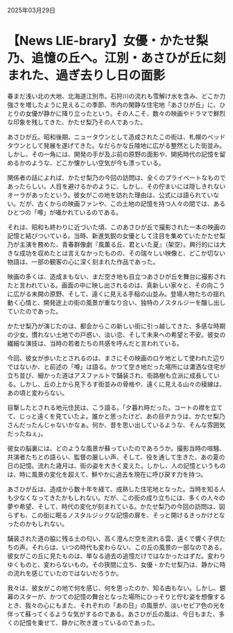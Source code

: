 2025年03月29日

# 【News LIE-brary】女優・かたせ梨乃、追憶の丘へ。江別・あさひが丘に刻まれた、過ぎ去りし日の面影

春まだ浅い北の大地、北海道江別市。石狩川の流れも雪解け水を含み、どこか力強さを増したように見えるこの季節、市内の閑静な住宅地「あさひが丘」に、ひとりの女優が静かに降り立ったという。その人こそ、数々の映画やドラマで鮮烈な印象を残してきた、かたせ梨乃その人であった。

あさひが丘。昭和後期、ニュータウンとして造成されたこの街は、札幌のベッドタウンとして発展を遂げてきた。なだらかな丘陵地に広がる整然とした街並み。しかし、その一角には、開発の手が及ぶ前の原野の面影や、開拓時代の記憶を留めるかのような、どこか懐かしい空気が今も漂っている。

関係者の話によれば、かたせ梨乃の今回の訪問は、全くのプライベートなものであったらしい。人目を避けるかのように、しかし、その佇まいには隠しきれないオーラがあったという。彼女がこの地を訪れた理由は、公式には語られていない。だが、古くからの映画ファンや、この土地の記憶を持つ人々の間では、あるひとつの「噂」が囁かれているのである。

それは、昭和も終わりに近づいた頃、このあさひが丘で撮影された一本の映画の記憶と結びついている。当時、新進気鋭の女優として注目を集めていたかたせ梨乃が主演を務めた、青春群像劇『風薫る丘、君といた夏』（架空）。興行的には大きな成功を収めたとは言えなかったものの、その瑞々しい映像と、どこか切ない物語は、一部の観客の心に深く刻まれた作品であった。

映画の多くは、造成まもない、まだ空き地も目立つあさひが丘を舞台に撮影されたと言われている。画面の中に映し出されるのは、真新しい家々と、その向こうに広がる未開の原野、そして、遠くに見える手稲の山並み。登場人物たちの揺れ動く心情と、開発途上の街の風景が重なり合い、独特のノスタルジーを醸し出していたのであった。

かたせ梨乃が演じたのは、都会からこの新しい街に引っ越してきた、多感な時期の少女。慣れない土地での戸惑い、淡い恋、そして未来への希望と不安。彼女の繊細な演技は、当時の若者たちの共感を呼んだと言われている。

今回、彼女が歩いたとされるのは、まさにその映画のロケ地として使われた辺りではないか、と前述の「噂」は語る。かつて空き地だった場所には瀟洒な住宅が立ち並び、細かった道はアスファルトで舗装され、街路樹も立派に成長している。しかし、丘の上から見下ろす街並みの骨格や、遠くに見える山々の稜線は、あの頃と変わらない。

目撃したとされる地元住民は、こう語る。「夕暮れ時だった。コートの襟を立てて、じっと遠くを見ていたよ。誰かと思ったけど、あの目ヂカラは、かたせ梨乃さんだったんじゃないかなぁ。何か、昔を思い出しているような、そんな雰囲気だったねぇ」。

彼女の脳裏には、どのような風景が蘇っていたのであろうか。撮影当時の喧騒、共演者たちとの語らい、監督の厳しい声、そして、役を通して生きた、あの夏の日の記憶。流れた歳月は、街の姿を大きく変えた。しかし、人の記憶というものは、時に風景の変化を超えて、鮮やかに過去を現在に呼び戻す力を持つ。

あさひが丘は、造成から数十年を経て、成熟した住宅地となった。当時を知る人も少なくなってきたかもしれない。だが、この街の成り立ちには、多くの人々の夢や希望、そして、時代の変化が刻まれている。かたせ梨乃の今回の訪問は、図らずも、この街に眠るノスタルジックな記憶の扉を、そっと開けるきっかけとなったのかもしれない。

舗装された道の脇に残る土の匂い、高く澄んだ空を流れる雲、遠くで響く子供たちの声。それらは、いつの時代も変わらない、この丘の風景の一部なのである。彼女がこの丘に見たものは、単なる過去の追憶だけではなかったはずだ。変わりゆくものと、変わらないもの。その狭間に立ち、女優・かたせ梨乃は、静かに時の流れを感じていたのではないだろうか。

我々は、彼女がこの地で何を感じ、何を思ったのか、知る由もない。しかし、銀幕のスターが、かつての記憶の舞台となった場所にひっそりと佇む姿を想像するとき、我々の心にもまた、それぞれの「あの日」の風景が、淡いセピア色の光を伴って蘇ってくるような気がするのである。あさひが丘の風は、今日もまた、多くの記憶を乗せて、静かに吹き渡っているのであった。